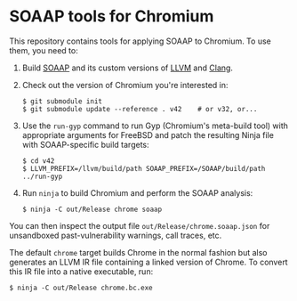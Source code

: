 # SOAAP tools for Chromium

This repository contains tools for applying SOAAP to Chromium.
To use them, you need to:

1. Build [SOAAP](https://github.com/CTSRD-SOAAP/soaap.git) and its
   custom versions of
   [LLVM](https://github.com/CTSRD-SOAAP/llvm.git)
   and
   [Clang](https://github.com/CTSRD-SOAAP/clang.git).

1. Check out the version of Chromium you're interested in:

    ```shell
    $ git submodule init
    $ git submodule update --reference . v42    # or v32, or...
    ```

1. Use the `run-gyp` command to run Gyp (Chromium's meta-build tool)
   with appropriate arguments for FreeBSD and patch the resulting
   Ninja file with SOAAP-specific build targets:

    ```shell
    $ cd v42
    $ LLVM_PREFIX=/llvm/build/path SOAAP_PREFIX=/SOAAP/build/path ../run-gyp
    ```

1. Run `ninja` to build Chromium and perform the SOAAP analysis:
    ```shell
    $ ninja -C out/Release chrome soaap
    ```

You can then inspect the output file `out/Release/chrome.soaap.json`
for unsandboxed past-vulnerability warnings, call traces, etc.

The default `chrome` target builds Chrome in the normal fashion but also
generates an LLVM IR file containing a linked version of Chrome.
To convert this IR file into a native executable, run:

```shell
$ ninja -C out/Release chrome.bc.exe
```
